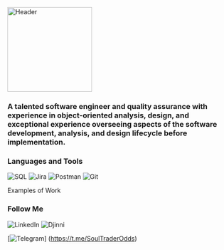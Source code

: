 [<img alt="Header" height="190" src="https://github.com/KIngGidra/KingGidra/blob/main/.idea/Assets/Ao.gif" width="190"/>](https://dou.ua/users/igor-strelbitskii/)


### A talented software engineer and quality assurance with experience in object-oriented analysis, design, and exceptional experience overseeing aspects of the software development, analysis, and design lifecycle before implementation.
    
### Languages and Tools

![SQL](https://img.shields.io/badge/-Sql-090909?style=for-the-badge&logo=mysql)      ![Jira](https://img.shields.io/badge/-Jira-090909?style=for-the-badge&logo=jiraSoftware) ![Postman](https://img.shields.io/badge/-Postman-090909?style=for-the-badge&logo=Postman)
![Git](https://img.shields.io/badge/-Git-090909?style=for-the-badge&logo=Git) 

Examples of Work


### Follow Me

![LinkedIn](https://img.shields.io/badge/-LinkedIn-090909?style=for-the-badge&logo=LinkedIn)
![Djinni](https://img.shields.io/badge/-Djinny-090909?style=for-the-badge&logo=Djinni)

[![Telegram](https://img.shields.io/badge/-Telegram-090909?style=for-the-badge&logo=telegram)] (https://t.me/SoulTraderOdds)



